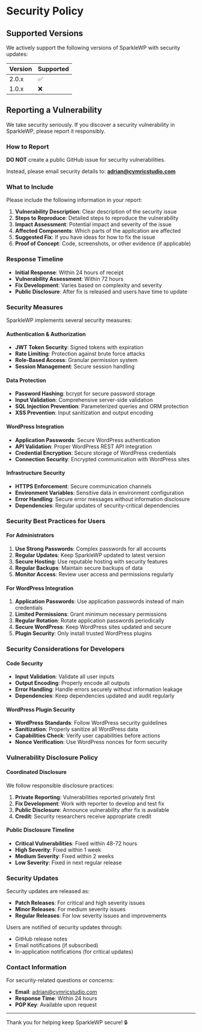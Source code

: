 # Security Policy

## Supported Versions

We actively support the following versions of SparkleWP with security updates:

| Version | Supported          |
| ------- | ------------------ |
| 2.0.x   | :white_check_mark: |
| 1.0.x   | :x:                |

## Reporting a Vulnerability

We take security seriously. If you discover a security vulnerability in SparkleWP, please report it responsibly.

### How to Report

**DO NOT** create a public GitHub issue for security vulnerabilities.

Instead, please email security details to:
**adrian@cymricstudio.com**

### What to Include

Please include the following information in your report:

1. **Vulnerability Description**: Clear description of the security issue
2. **Steps to Reproduce**: Detailed steps to reproduce the vulnerability
3. **Impact Assessment**: Potential impact and severity of the issue
4. **Affected Components**: Which parts of the application are affected
5. **Suggested Fix**: If you have ideas for how to fix the issue
6. **Proof of Concept**: Code, screenshots, or other evidence (if applicable)

### Response Timeline

- **Initial Response**: Within 24 hours of receipt
- **Vulnerability Assessment**: Within 72 hours
- **Fix Development**: Varies based on complexity and severity
- **Public Disclosure**: After fix is released and users have time to update

### Security Measures

SparkleWP implements several security measures:

#### Authentication & Authorization
- **JWT Token Security**: Signed tokens with expiration
- **Rate Limiting**: Protection against brute force attacks
- **Role-Based Access**: Granular permission system
- **Session Management**: Secure session handling

#### Data Protection
- **Password Hashing**: bcrypt for secure password storage
- **Input Validation**: Comprehensive server-side validation
- **SQL Injection Prevention**: Parameterized queries and ORM protection
- **XSS Prevention**: Input sanitization and output encoding

#### WordPress Integration
- **Application Passwords**: Secure WordPress authentication
- **API Validation**: Proper WordPress REST API integration
- **Credential Encryption**: Secure storage of WordPress credentials
- **Connection Security**: Encrypted communication with WordPress sites

#### Infrastructure Security
- **HTTPS Enforcement**: Secure communication channels
- **Environment Variables**: Sensitive data in environment configuration
- **Error Handling**: Secure error messages without information disclosure
- **Dependencies**: Regular updates of security-critical dependencies

### Security Best Practices for Users

#### For Administrators
1. **Use Strong Passwords**: Complex passwords for all accounts
2. **Regular Updates**: Keep SparkleWP updated to latest version
3. **Secure Hosting**: Use reputable hosting with security features
4. **Regular Backups**: Maintain secure backups of data
5. **Monitor Access**: Review user access and permissions regularly

#### For WordPress Integration
1. **Application Passwords**: Use application passwords instead of main credentials
2. **Limited Permissions**: Grant minimum necessary permissions
3. **Regular Rotation**: Rotate application passwords periodically
4. **Secure WordPress**: Keep WordPress sites updated and secure
5. **Plugin Security**: Only install trusted WordPress plugins

### Security Considerations for Developers

#### Code Security
- **Input Validation**: Validate all user inputs
- **Output Encoding**: Properly encode all outputs
- **Error Handling**: Handle errors securely without information leakage
- **Dependencies**: Keep dependencies updated and audit regularly

#### WordPress Plugin Security
- **WordPress Standards**: Follow WordPress security guidelines
- **Sanitization**: Properly sanitize all WordPress data
- **Capabilities Check**: Verify user capabilities before actions
- **Nonce Verification**: Use WordPress nonces for form security

### Vulnerability Disclosure Policy

#### Coordinated Disclosure
We follow responsible disclosure practices:

1. **Private Reporting**: Vulnerabilities reported privately first
2. **Fix Development**: Work with reporter to develop and test fix
3. **Public Disclosure**: Announce vulnerability after fix is available
4. **Credit**: Security researchers receive appropriate credit

#### Public Disclosure Timeline
- **Critical Vulnerabilities**: Fixed within 48-72 hours
- **High Severity**: Fixed within 1 week
- **Medium Severity**: Fixed within 2 weeks
- **Low Severity**: Fixed in next regular release

### Security Updates

Security updates are released as:
- **Patch Releases**: For critical and high severity issues
- **Minor Releases**: For medium severity issues
- **Regular Releases**: For low severity issues and improvements

Users are notified of security updates through:
- GitHub release notes
- Email notifications (if subscribed)
- In-application notifications (for critical updates)

### Contact Information

For security-related questions or concerns:
- **Email**: adrian@cymricstudio.com
- **Response Time**: Within 24 hours
- **PGP Key**: Available upon request

---

Thank you for helping keep SparkleWP secure! 🔒